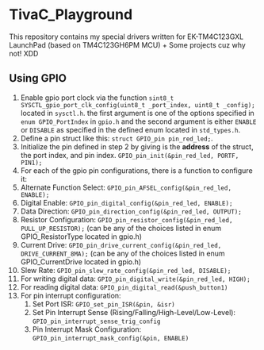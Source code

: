 # TivaC_Playground

This repository contains my special drivers written for EK-TM4C123GXL LaunchPad (based on TM4C123GH6PM MCU) + Some projects cuz why not! XDD


## Using GPIO
1. Enable gpio port clock via the function `sint8_t SYSCTL_gpio_port_clk_config(uint8_t _port_index, uint8_t _config);
` located in `sysctl.h`. the first argument is one of the options specified in `enum GPIO_PortIndex` in `gpio.h` and the second argument is either `ENABLE` or `DISABLE` as specified in the defined enum located in `std_types.h`.
2. Define a pin struct like this: `struct GPIO_pin pin_red_led;`.
3. Initialize the pin defined in step 2 by giving is the **address** of the struct, the port index, and pin index. `GPIO_pin_init(&pin_red_led, PORTF, PIN1);`
4. For each of the gpio pin configurations, there is a function to configure it:
  1. Alternate Function Select: `GPIO_pin_AFSEL_config(&pin_red_led, ENABLE);`
  2. Digital Enable: `GPIO_pin_digital_config(&pin_red_led, ENABLE);` 
  3. Data Direction: `GPIO_pin_direction_config(&pin_red_led, OUTPUT);`
  4. Resistor Configuration: `GPIO_pin_resistor_config(&pin_red_led, PULL_UP_RESISTOR);` (can be any of the choices listed in enum GPIO_ResistorType located in gpio.h)
  5. Current Drive: `GPIO_pin_drive_current_config(&pin_red_led, DRIVE_CURRENT_8MA);` (can be any of the choices listed in enum GPIO_CurrentDrive located in gpio.h)
  6. Slew Rate: `GPIO_pin_slew_rate_config(&pin_red_led, DISABLE);`
5. For writing digital data: `GPIO_pin_digital_write(&pin_red_led, HIGH);`
6. For reading digital data: `GPIO_pin_digital_read(&push_button1)`
7. For pin interrupt configuration:
   1. Set Port ISR: `GPIO_set_pin_ISR(&pin, &isr)`
   2. Set Pin Interrupt Sense (Rising/Falling/High-Level/Low-Level): `GPIO_pin_interrupt_sense_trig_config`
   3. Pin Interrupt Mask Configuration: `GPIO_pin_interrupt_mask_config(&pin, ENABLE)`
